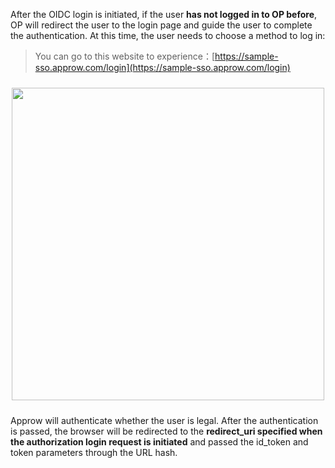 <IntegrationDetailCard title="Redirect To Approw For Authentication">

After the OIDC login is initiated, if the user **has not logged in to OP before**, OP will redirect the user to the login page and guide the user to complete the authentication. At this time, the user needs to choose a method to log in:

> You can go to this website to experience：[https://sample-sso.approw.com/login](https://sample-sso.approw.com/login)

<img src="https://cdn.approw.com/blog/20200927203336.png" width="500" style="margin: 24px auto; display: block;" />

Approw will authenticate whether the user is legal. After the authentication is passed, the browser will be redirected to the **redirect_uri specified when the authorization login request is initiated** and passed the id_token and token parameters through the URL hash.

</IntegrationDetailCard>
